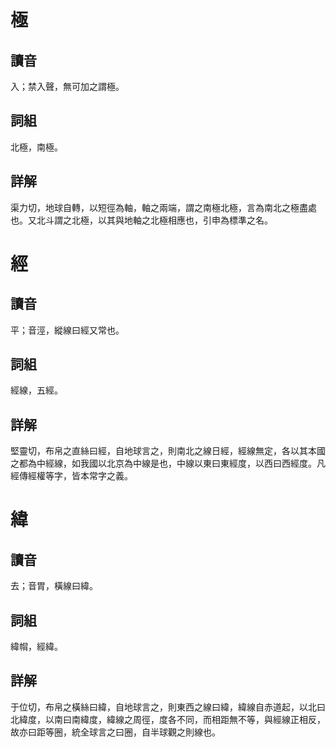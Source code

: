 # 極

## 讀音
入；禁入聲，無可加之謂極。

## 詞組
北極，南極。

## 詳解
渠力切，地球自轉，以短徑為軸，軸之兩端，謂之南極北極，言為南北之極盡處也。又北斗謂之北極，以其與地軸之北極相應也，引申為標準之名。

# 經

## 讀音
平；音涇，縱線曰經又常也。

## 詞組
經線，五經。

## 詳解
堅靈切，布帛之直絲曰經，自地球言之，則南北之線日經，經線無定，各以其本國之都為中經線，如我國以北京為中線是也，中線以東曰東經度，以西曰西經度。凡經傳經權等字，皆本常字之義。

# 緯

## 讀音
去；音胃，橫線曰緯。

## 詞組
緯㡌，經緯。

## 詳解
于位切，布帛之橫絲曰緯，自地球言之，則東西之線曰緯，緯線自赤道起，以北曰北緯度，以南曰南緯度，緯線之周徑，度各不同，而相距無不等，與經線正相反，故亦曰距等圈，統全球言之曰圈，自半球觀之則線也。

